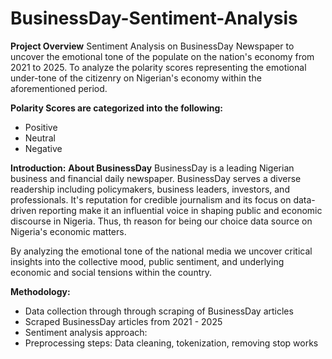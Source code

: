 # BusinessDay-Sentiment-Analysis

**Project Overview**
Sentiment Analysis on BusinessDay Newspaper to uncover the emotional tone of the populate on the nation's economy from 2021 to 2025. To analyze the polarity scores representing the emotional under-tone of the citizenry on Nigerian's economy within the aforementioned period.

**Polarity Scores are categorized into the following:**
* Positive
* Neutral
* Negative

**Introduction:**
**About BusinessDay**
BusinessDay is a leading Nigerian business and financial daily newspaper. BusinessDay serves a diverse readership including policymakers, business leaders, investors, and professionals. It's reputation for credible journalism and its focus on data-driven reporting make it an influential voice in shaping public and economic discourse in Nigeria. Thus, th reason for being our choice data source on Nigeria's economic matters.

By analyzing the emotional tone of the national media we uncover critical insights into the collective mood, public sentiment, and underlying economic and social tensions within the country.

**Methodology:**
* Data collection through through scraping of BusinessDay articles
* Scraped BusinessDay articles from 2021 - 2025
* Sentiment analysis approach:
* Preprocessing steps: Data cleaning, tokenization, removing stop works
